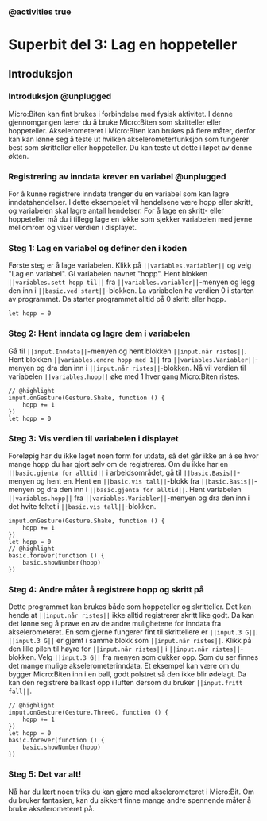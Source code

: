 ### @activities true

# Superbit del 3: Lag en hoppeteller 
## Introduksjon
### Introduksjon @unplugged

Micro:Biten kan fint brukes i forbindelse med fysisk aktivitet.
I denne gjennomgangen lærer du å bruke Micro:Biten som skritteller eller hoppeteller.
Akselerometeret i Micro:Biten kan brukes på flere måter, derfor kan kan lønne seg å teste ut hvilken akselerometerfunksjon som fungerer best som skritteller eller hoppeteller.
Du kan teste ut dette i løpet av denne økten.

### Registrering av inndata krever en variabel @unplugged

For å kunne registrere inndata trenger du en variabel som kan lagre inndatahendelser.
I dette eksempelet vil hendelsene være hopp eller skritt, og variabelen skal lagre antall hendelser.
For å lage en skritt- eller hoppeteller må du i tillegg lage en løkke som sjekker variabelen med jevne mellomrom og viser verdien i displayet.

### Steg 1: Lag en variabel og definer den i koden

Første steg er å lage variabelen.
Klikk på ``||variables.variabler||`` og velg "Lag en variabel". Gi variabelen navnet "hopp".
Hent blokken ``||variables.sett hopp til||`` fra ``||variables.variabler||``-menyen og legg den inn i ``||basic.ved start||``-blokken.
La variabelen ha verdien 0 i starten av programmet.
Da starter programmet alltid på 0 skritt eller hopp.

```blocks
let hopp = 0
```

### Steg 2: Hent inndata og lagre dem i variabelen

Gå til ``||input.Inndata||``-menyen og hent blokken ``||input.når ristes||``.
Hent blokken ``||variables.endre hopp med 1||`` fra ``||variables.Variabler||``-menyen og dra den inn i ``||input.når ristes||``-blokken.
Nå vil verdien til variabelen ``||variables.hopp||`` øke med 1 hver gang Micro:Biten ristes.

```blocks
// @highlight
input.onGesture(Gesture.Shake, function () {
    hopp += 1
})
let hopp = 0
```

### Steg 3: Vis verdien til variabelen i displayet

Foreløpig har du ikke laget noen form for utdata, så det går ikke an å se hvor mange hopp du har gjort selv om de registreres.
Om du ikke har en ``||basic.gjenta for alltid||`` i arbeidsområdet, gå til ``||basic.Basis||``-menyen og hent en.
Hent en ``||basic.vis tall||``-blokk fra ``||basic.Basis||``-menyen og dra den inn i ``||basic.gjenta for alltid||``.
Hent variabelen ``||variables.hopp||`` fra ``||variables.Variabler||``-menyen og dra den inn i det hvite feltet i ``||basic.vis tall||``-blokken.

```blocks
input.onGesture(Gesture.Shake, function () {
    hopp += 1
})
let hopp = 0
// @highlight
basic.forever(function () {
    basic.showNumber(hopp)
})
```

### Steg 4: Andre måter å registrere hopp og skritt på

Dette programmet kan brukes både som hoppeteller og skritteller.
Det kan hende at ``||input.når ristes||`` ikke alltid registrerer skritt like godt.
Da kan det lønne seg å prøve en av de andre mulighetene for inndata fra akselerometeret.
En som gjerne fungerer fint til skrittellere er ``||input.3 G||``.
``||input.3 G||`` er gjemt i samme blokk som ``||input.når ristes||``.
Klikk på den lille pilen til høyre for ``||input.når ristes||`` i ``||input.når ristes||``-blokken.
Velg ``||input.3 G||`` fra menyen som dukker opp.
Som du ser finnes det mange mulige akselerometerinndata.
Et eksempel kan være om du bygger Micro:Biten inn i en ball, godt polstret så den ikke blir ødelagt.
Da kan den registrere ballkast opp i luften dersom du bruker ``||input.fritt fall||``.

```blocks
// @highlight
input.onGesture(Gesture.ThreeG, function () {
    hopp += 1
})
let hopp = 0
basic.forever(function () {
    basic.showNumber(hopp)
})
```

### Steg 5: Det var alt!

Nå har du lært noen triks du kan gjøre med akselerometeret i Micro:Bit.
Om du bruker fantasien, kan du sikkert finne mange andre spennende måter å bruke akselerometeret på.

<script src="https://makecode.com/gh-pages-embed.js"></script><script>makeCodeRender("{{ site.makecode.home_url }}", "{{ site.github.owner_name }}/{{ site.github.repository_name }}");</script>
